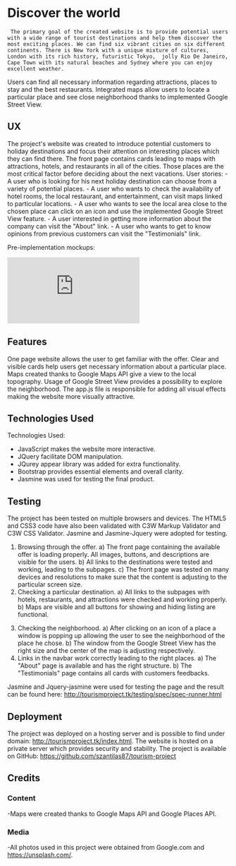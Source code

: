 <h1>Discover the world</h1>

     The primary goal of the created website is to provide potential users with a wide range of tourist destinations and help them discover the most exciting places. We can find six vibrant cities on six different continents. There is New York with a unique mixture of cultures, London with its rich history, futuristic Tokyo,  jolly Rio De Janeiro,  Cape Town with its natural beaches and Sydney where you can enjoy excellent weather.
   Users can find all necessary information regarding attractions, places to stay and the best restaurants.  Integrated maps allow users to locate a particular place and see close neighborhood thanks to implemented Google Street View.

<h2>UX</h2>
The project's website was created to introduce potential customers to holiday destinations and focus their attention on interesting places which they can find there. The front page contains cards leading to maps with attractions, hotels, and restaurants in all of the cities. Those places are the most critical factor before deciding about the next vacations. 
User stories:
- A user who is looking for his next holiday destination can choose from a variety of potential places.
- A user who wants to check the availability of hotel rooms, the local restaurant, and entertainment, can visit maps linked to particular locations. 
- A user who wants to see the local area close to the chosen place can click on an icon and use the implemented Google Street View feature. 
- A user interested in getting more information about the company can visit the "About" link.
- A user who wants to get to know opinions from previous customers can visit the "Testimonials" link.

Pre-implementation mockups: 

![alt text](http://tourismproject.tk/img/tourism%20mockup.pdf)




<h2>Features</h2>

One page website allows the user to get familiar with the offer.
Clear and visible cards help users get necessary information about a particular place.
Maps created thanks to Google Maps API give a view to the local topography.
Usage of Google Street View provides a possibility to explore the neighborhood.
The app.js file is responsible for adding all visual effects making the website more visually attractive.

<h2>Technologies Used</h2>

Technologies Used:
- JavaScript makes the website more interactive.
- JQuery facilitate DOM manipulation. 
- JQurey appear library was added for extra functionality. 
- Bootstrap provides essential elements and overall clarity.
- Jasmine was used for testing the final product. 


<h2>Testing</h2>
The project has been tested on multiple browsers and devices. The HTML5 and CSS3 code have also been validated with C3W Markup Validator and C3W CSS Validator. Jasmine and Jasmine-Jquery were adopted for testing.

1. Browsing through the offer. 
a) The front page containing the available offer is loading properly. All images, buttons, and descriptions are visible for the users. 
b) All links to the destinations were tested and working, leading to the subpages.
c) The front page was tested on many devices and resolutions to make sure that the content is adjusting to the particular screen size.
2. Checking a particular destination.
a) All links to the subpages with hotels, restaurants, and attractions were checked and working properly.
b) Maps are visible and all buttons for showing and hiding listing are functional.
3) Checking the neighborhood.
a) After clicking on an icon of a place a window is popping up allowing the user to see the neighborhood of the place he chose.
b) The window from the Google Street View has the right size and the center of the map is adjusting respectively.
4) Links in the navbar work correctly leading to the right places. 
a) The "About" page is available and has the right structure.
b) The "Testimonials" page contains all cards with customers feedbacks.

Jasmine and Jquery-jasmine were used for testing the page and the result can be found here: http://tourismproject.tk/testing/spec/spec-runner.html

<h2>Deployment</h2> 

The project was deployed on a hosting server and is possible to find under domain: http://tourismproject.tk/index.html. The website is hosted on a private server which provides security and stability. 
The project is available on GitHub: 
https://github.com/szantilas87/tourism-project

<h2>Credits</h2>

<h3>Content</h3>
-Maps were created thanks to Google Maps API and Google Places API.

<h3>Media</h3>

-All photos used in this project were obtained from Google.com  and https://unsplash.com/.
 








